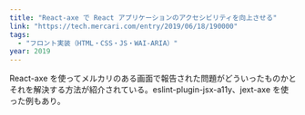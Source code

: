 ```yaml
---
title: "React-axe で React アプリケーションのアクセシビリティを向上させる"
link: "https://tech.mercari.com/entry/2019/06/18/190000"
tags:
  - "フロント実装（HTML・CSS・JS・WAI-ARIA）"
year: 2019
---
```


React-axe を使ってメルカリのある画面で報告された問題がどういったものかとそれを解決する方法が紹介されている。eslint-plugin-jsx-a11y、jext-axe を使った例もあり。
